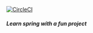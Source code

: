 [![CircleCI](https://circleci.com/gh/rsomvanshi/springpetclinic.svg?style=svg)](https://circleci.com/gh/rsomvanshi/springpetclinic)
##### Learn spring with a fun project
